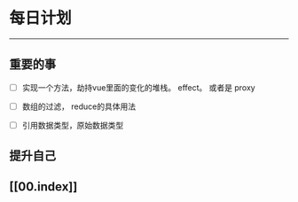 
# 每日计划
---
## 重要的事

- [ ]  实现一个方法，劫持vue里面的变化的堆栈。 effect。 或者是  proxy
- [ ] 数组的过滤， reduce的具体用法
- [ ] 引用数据类型，原始数据类型



## 提升自己

  



## [[00.index]]










